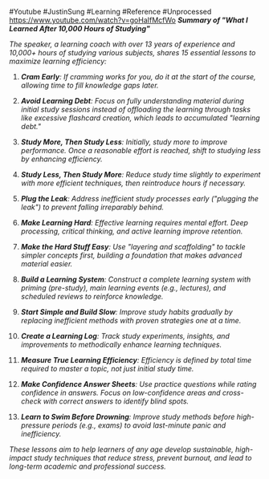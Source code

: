 #Youtube #JustinSung #Learning #Reference #Unprocessed
https://www.youtube.com/watch?v=goHaIfMcfWo
***Summary of "What I Learned After 10,000 Hours of Studying"***

*The speaker, a learning coach with over 13 years of experience and 10,000+ hours of studying various subjects, shares 15 essential lessons to maximize learning efficiency:*

1. ***Cram Early**: If cramming works for you, do it at the start of the course, allowing time to fill knowledge gaps later.*
    
2. ***Avoid Learning Debt**: Focus on fully understanding material during initial study sessions instead of offloading the learning through tasks like excessive flashcard creation, which leads to accumulated "learning debt."*
    
3. ***Study More, Then Study Less**: Initially, study more to improve performance. Once a reasonable effort is reached, shift to studying less by enhancing efficiency.*
    
4. ***Study Less, Then Study More**: Reduce study time slightly to experiment with more efficient techniques, then reintroduce hours if necessary.*
    
5. ***Plug the Leak**: Address inefficient study processes early ("plugging the leak") to prevent falling irreparably behind.*
    
6. ***Make Learning Hard**: Effective learning requires mental effort. Deep processing, critical thinking, and active learning improve retention.*
    
7. ***Make the Hard Stuff Easy**: Use "layering and scaffolding" to tackle simpler concepts first, building a foundation that makes advanced material easier.*
    
8. ***Build a Learning System**: Construct a complete learning system with priming (pre-study), main learning events (e.g., lectures), and scheduled reviews to reinforce knowledge.*
    
9. ***Start Simple and Build Slow**: Improve study habits gradually by replacing inefficient methods with proven strategies one at a time.*
    
10. ***Create a Learning Log**: Track study experiments, insights, and improvements to methodically enhance learning techniques.*
    
11. ***Measure True Learning Efficiency**: Efficiency is defined by total time required to master a topic, not just initial study time.*
    
12. ***Make Confidence Answer Sheets**: Use practice questions while rating confidence in answers. Focus on low-confidence areas and cross-check with correct answers to identify blind spots.*
    
13. ***Learn to Swim Before Drowning**: Improve study methods before high-pressure periods (e.g., exams) to avoid last-minute panic and inefficiency.*
    

*These lessons aim to help learners of any age develop sustainable, high-impact study techniques that reduce stress, prevent burnout, and lead to long-term academic and professional success.*